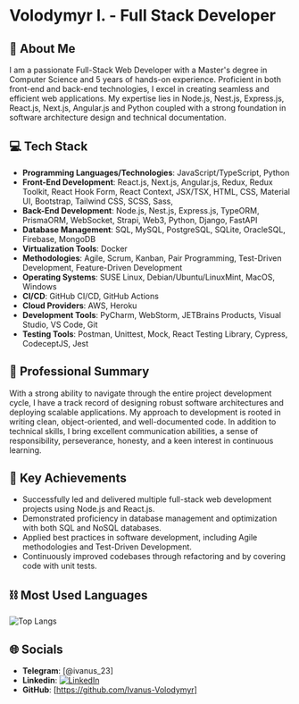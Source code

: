 # Volodymyr I. - Full Stack Developer

## 💫 About Me

I am a passionate Full-Stack Web Developer with a Master's degree in Computer Science and 5 years of hands-on experience. Proficient in both front-end and back-end technologies, I excel in creating seamless and efficient web applications. My expertise lies in Node.js, Nest.js, Express.js, React.js, Next.js, Angular.js and Python coupled with a strong foundation in software architecture design and technical documentation.

## 💻 Tech Stack

- **Programming Languages/Technologies**: JavaScript/TypeScript, Python
- **Front-End Development**: React.js, Next.js, Angular.js, Redux, Redux Toolkit, React Hook Form, React Context, JSX/TSX, HTML, CSS, Material UI, Bootstrap, Tailwind CSS, SCSS, Sass, 
- **Back-End Development**: Node.js, Nest.js, Express.js, TypeORM, PrismaORM, WebSocket, Strapi, Web3, Python, Django, FastAPI
- **Database Management**: SQL, MySQL, PostgreSQL, SQLite, OracleSQL, Firebase, MongoDB
- **Virtualization Tools**: Docker
- **Methodologies**: Agile, Scrum, Kanban, Pair Programming, Test-Driven Development, Feature-Driven Development
- **Operating Systems**: SUSE Linux, Debian/Ubuntu/LinuxMint, MacOS, Windows
- **CI/CD**: GitHub CI/CD, GitHub Actions
- **Cloud Providers**: AWS, Heroku
- **Development Tools**: PyCharm, WebStorm, JETBrains Products, Visual Studio, VS Code, Git
- **Testing Tools**: Postman, Unittest, Mock, React Testing Library, Cypress, CodeceptJS, Jest

## 💼 Professional Summary

With a strong ability to navigate through the entire project development cycle, I have a track record of designing robust software architectures and deploying scalable applications. My approach to development is rooted in writing clean, object-oriented, and well-documented code. In addition to technical skills, I bring excellent communication abilities, a sense of responsibility, perseverance, honesty, and a keen interest in continuous learning.

## 🏅 Key Achievements

- Successfully led and delivered multiple full-stack web development projects using Node.js and React.js.
- Demonstrated proficiency in database management and optimization with both SQL and NoSQL databases.
- Applied best practices in software development, including Agile methodologies and Test-Driven Development.
- Continuously improved codebases through refactoring and by covering code with unit tests.

## ⛓️ Most Used Languages
![Top Langs](https://github-readme-stats.vercel.app/api/top-langs/?username=Ivanus-Volodymyr&layout=compact)


## 🌐 Socials

- **Telegram**: [@ivanus_23]
- **Linkedin**: [![LinkedIn](https://img.shields.io/badge/LinkedIn-%230077B5.svg?logo=linkedin&logoColor=white)](https://linkedin.com/in/https://www.linkedin.com/in/ivanusvolodymyr/) 
- **GitHub**: [https://github.com/Ivanus-Volodymyr]

